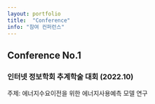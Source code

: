 ```yaml
---
layout: portfolio
title:  "Conference"
info: "참여 컨퍼런스"
---
```


## Conference No.1
### 인터넷 정보학회 추계학술 대회 (2022.10)
주제: 에너지수요이전을 위한 에너지사용예측 모델 연구

